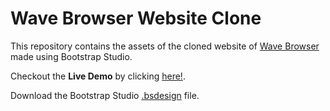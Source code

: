 # Wave Browser Website Clone
This repository contains the assets of the cloned website of [Wave Browser](https://www.joinwave.app) made using Bootstrap Studio.

Checkout the **Live Demo** by clicking [here!](https://atharvadeolalikar.github.io/Wave-Browser-Website-Clone/).

Download the Bootstrap Studio [.bsdesign](/Wave%20Browser%20Website%20Clone.bsdesign) file.